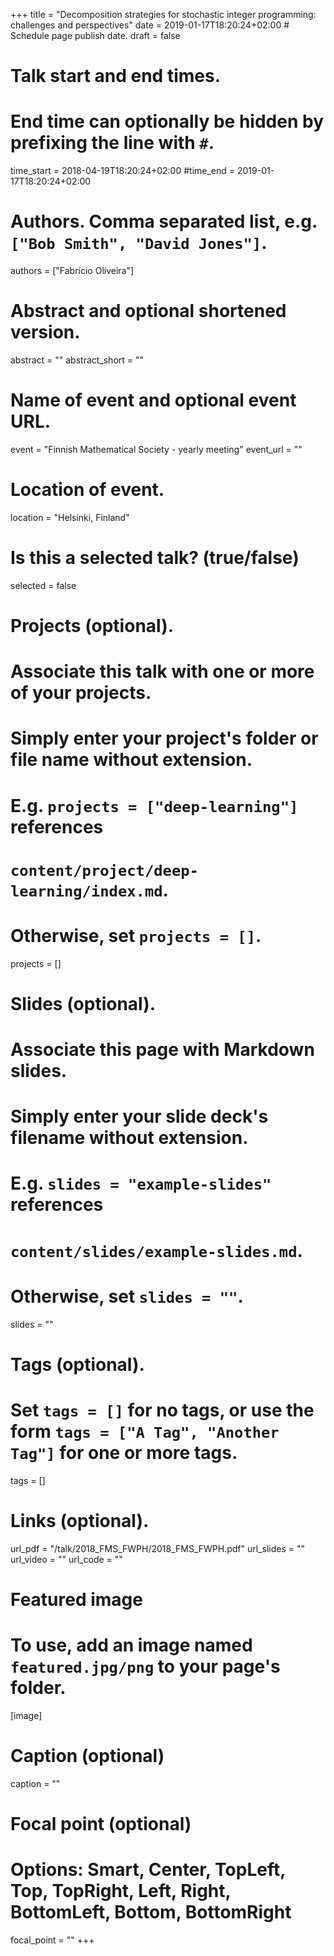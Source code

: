 +++
title = "Decomposition strategies for stochastic integer programming: challenges and perspectives"
date = 2019-01-17T18:20:24+02:00  # Schedule page publish date.
draft = false

# Talk start and end times.
#   End time can optionally be hidden by prefixing the line with `#`.
time_start = 2018-04-19T18:20:24+02:00
#time_end = 2019-01-17T18:20:24+02:00

# Authors. Comma separated list, e.g. `["Bob Smith", "David Jones"]`.
authors = ["Fabricio Oliveira"]

# Abstract and optional shortened version.
abstract = ""
abstract_short = ""

# Name of event and optional event URL.
event = "Finnish Mathematical Society - yearly meeting"
event_url = ""

# Location of event.
location = "Helsinki, Finland"

# Is this a selected talk? (true/false)
selected = false

# Projects (optional).
#   Associate this talk with one or more of your projects.
#   Simply enter your project's folder or file name without extension.
#   E.g. `projects = ["deep-learning"]` references 
#   `content/project/deep-learning/index.md`.
#   Otherwise, set `projects = []`.
projects = []

# Slides (optional).
#   Associate this page with Markdown slides.
#   Simply enter your slide deck's filename without extension.
#   E.g. `slides = "example-slides"` references 
#   `content/slides/example-slides.md`.
#   Otherwise, set `slides = ""`.
slides = ""

# Tags (optional).
#   Set `tags = []` for no tags, or use the form `tags = ["A Tag", "Another Tag"]` for one or more tags.
tags = []

# Links (optional).
url_pdf = "/talk/2018_FMS_FWPH/2018_FMS_FWPH.pdf"
url_slides = ""
url_video = ""
url_code = ""

# Featured image
# To use, add an image named `featured.jpg/png` to your page's folder. 
[image]
  # Caption (optional)
  caption = ""

  # Focal point (optional)
  # Options: Smart, Center, TopLeft, Top, TopRight, Left, Right, BottomLeft, Bottom, BottomRight
  focal_point = ""
+++
